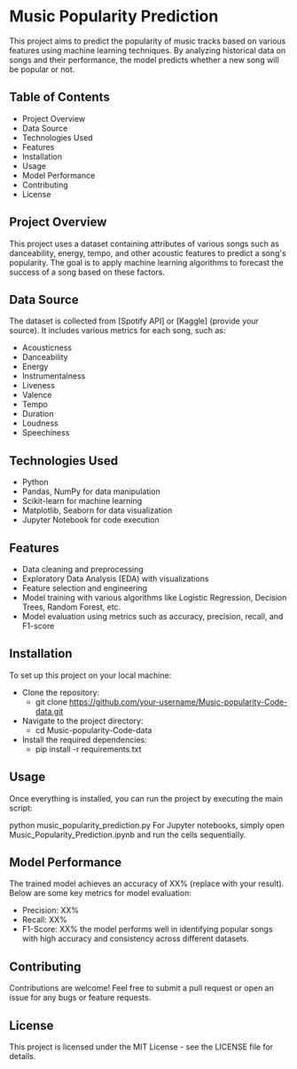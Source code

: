 # Music Popularity Prediction

This project aims to predict the popularity of music tracks based on various features using machine learning techniques. By analyzing historical data on songs and their performance, the model predicts whether a new song will be popular or not.

## Table of Contents

* Project Overview
* Data Source
* Technologies Used
* Features
* Installation
* Usage
* Model Performance
* Contributing
* License


## Project Overview

This project uses a dataset containing attributes of various songs such as danceability, energy, tempo, and other acoustic features to predict a song's popularity. The goal is to apply machine learning algorithms to forecast the success of a song based on these factors.

## Data Source

The dataset is collected from [Spotify API] or [Kaggle] (provide your source). It includes various metrics for each song, such as:
* Acousticness
* Danceability
* Energy
* Instrumentalness
* Liveness
* Valence
* Tempo
* Duration
* Loudness
* Speechiness


## Technologies Used

* Python
* Pandas, NumPy for data manipulation
* Scikit-learn for machine learning
* Matplotlib, Seaborn for data visualization
* Jupyter Notebook for code execution


## Features

* Data cleaning and preprocessing
* Exploratory Data Analysis (EDA) with visualizations
* Feature selection and engineering
* Model training with various algorithms like Logistic Regression, Decision Trees, Random Forest, etc.
* Model evaluation using metrics such as accuracy, precision, recall, and F1-score


## Installation

To set up this project on your local machine:
* Clone the repository:
    * git clone https://github.com/your-username/Music-popularity-Code-data.git
* Navigate to the project directory:
  * cd Music-popularity-Code-data
* Install the required dependencies:
  * pip install -r requirements.txt

## Usage
Once everything is installed, you can run the project by executing the main script:

python music_popularity_prediction.py
For Jupyter notebooks, simply open Music_Popularity_Prediction.ipynb and run the cells sequentially.

## Model Performance
The trained model achieves an accuracy of XX% (replace with your result). Below are some key metrics for model evaluation:

* Precision: XX%
* Recall: XX%
* F1-Score: XX%
the model performs well in identifying popular songs with high accuracy and consistency across different datasets.

## Contributing
Contributions are welcome! Feel free to submit a pull request or open an issue for any bugs or feature requests.

## License
This project is licensed under the MIT License - see the LICENSE file for details.

